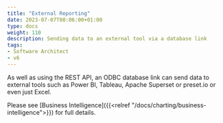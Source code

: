 ```yaml
---
title: "External Reporting"
date: 2023-07-07T08:06:00+01:00
type: docs
weight: 110
description: Sending data to an external tool via a database link
tags:
- Software Architect
- v6
---
```

As well as using the REST API, an ODBC database link can send data to external tools such as Power BI, Tableau, Apache Superset or preset.io or even just Excel.

Please see [Business Intelligence]({{<relref "/docs/charting/business-intelligence">}}) for full details.

